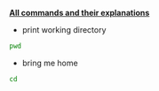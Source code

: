 <u>**All commands and their explanations**</u>


- print working directory

```sh
pwd
```

- bring me home

```sh
cd
```
